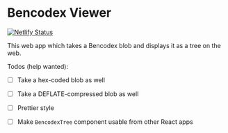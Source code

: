 Bencodex Viewer
===============

[![Netlify Status][Netlify Status Badge]][Netlify Status]

This web app which takes a Bencodex blob and displays it as a tree on the web.

Todos (help wanted):

 -  [ ] Take a hex-coded blob as well 
 -  [ ] Take a DEFLATE-compressed blob as well
 -  [ ] Prettier style
 -  [ ] Make `BencodexTree` component usable from other React apps


[Netlify Status]: https://app.netlify.com/sites/bencodex-viewer/deploys
[Netlify Status Badge]: https://api.netlify.com/api/v1/badges/94dfaf25-a0e9-4df1-a5ca-05d79a1eab43/deploy-status